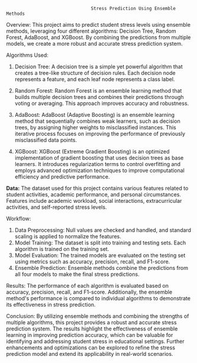                                     Stress Prediction Using Ensemble Methods

Overview:
This project aims to predict student stress levels using ensemble methods, leveraging four different algorithms: Decision Tree, Random Forest, AdaBoost, and XGBoost. By combining the predictions from multiple models, we create a more robust and accurate stress prediction system.

Algorithms Used:

1. Decision Tree: A decision tree is a simple yet powerful algorithm that creates a tree-like structure of decision rules. Each decision node represents a feature, and each leaf node represents a class label.

2. Random Forest: Random Forest is an ensemble learning method that builds multiple decision trees and combines their predictions through voting or averaging. This approach improves accuracy and robustness.

3. AdaBoost: AdaBoost (Adaptive Boosting) is an ensemble learning method that sequentially combines weak learners, such as decision trees, by assigning higher weights to misclassified instances. This iterative process focuses on improving the performance of previously misclassified data points.

4. XGBoost: XGBoost (Extreme Gradient Boosting) is an optimized implementation of gradient boosting that uses decision trees as base learners. It introduces regularization terms to control overfitting and employs advanced optimization techniques to improve computational efficiency and predictive performance.

**Data:**
The dataset used for this project contains various features related to student activities, academic performance, and personal circumstances. Features include academic workload, social interactions, extracurricular activities, and self-reported stress levels.

Workflow:
1. Data Preprocessing: Null values are checked and handled, and standard scaling is applied to normalize the features.
2. Model Training: The dataset is split into training and testing sets. Each algorithm is trained on the training set.
3. Model Evaluation: The trained models are evaluated on the testing set using metrics such as accuracy, precision, recall, and F1-score.
4. Ensemble Prediction: Ensemble methods combine the predictions from all four models to make the final stress predictions.

Results:
The performance of each algorithm is evaluated based on accuracy, precision, recall, and F1-score. Additionally, the ensemble method's performance is compared to individual algorithms to demonstrate its effectiveness in stress prediction.

Conclusion:
By utilizing ensemble methods and combining the strengths of multiple algorithms, this project provides a robust and accurate stress prediction system. The results highlight the effectiveness of ensemble learning in improving prediction accuracy, which can be valuable for identifying and addressing student stress in educational settings. Further enhancements and optimizations can be explored to refine the stress prediction model and extend its applicability in real-world scenarios.
